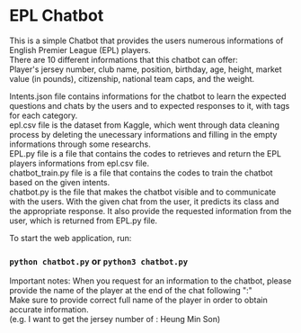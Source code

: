 # EPL Chatbot
This is a simple Chatbot that provides the users numerous informations of English Premier League (EPL) players. <br />
There are 10 different informations that this chatbot can offer: <br />
Player's jersey number, club name, position, birthday, age, height, market value (in pounds), citizenship, national team caps, and the weight.

Intents.json file contains informations for the chatbot to learn the expected questions and chats by the users and to expected responses to it, with tags for each category. <br />
epl.csv file is the dataset from Kaggle, which went through data cleaning process by deleting the unecessary informations and filling in the empty informations through some researchs. <br />
EPL.py file is a file that contains the codes to retrieves and return the EPL players informations from epl.csv file. <br />
chatbot_train.py file is a file that contains the codes to train the chatbot based on the given intents. <br />
chatbot.py is the file that makes the chatbot visible and to communicate with the users. With the given chat from the user, it predicts its class and the appropriate response. It also provide the requested information from the user, which is returned from EPL.py file.

To start the web application, run:
### `python chatbot.py` or `python3 chatbot.py`

Important notes:
When you request for an information to the chatbot, please provide the name of the player at the end of the chat following ":" <br />
Make sure to provide correct full name of the player in order to obtain accurate information. <br />
(e.g. I want to get the jersey number of : Heung Min Son)
